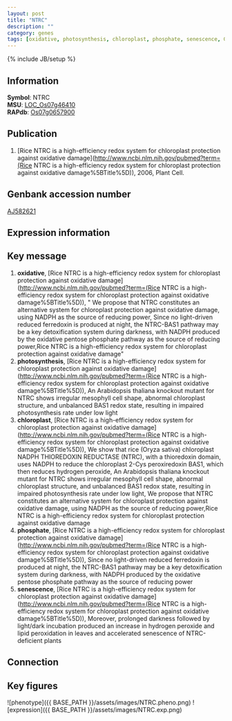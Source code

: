 ```yaml
---
layout: post
title: "NTRC"
description: ""
category: genes
tags: [oxidative, photosynthesis, chloroplast, phosphate, senescence, Gene]
---
```

{% include JB/setup %}

## Information
__Symbol__: NTRC  
__MSU__: [LOC_Os07g46410](http://rice.plantbiology.msu.edu/cgi-bin/ORF_infopage.cgi?orf=LOC_Os07g46410)  
__RAPdb__: [Os07g0657900](http://rapdb.dna.affrc.go.jp/viewer/gbrowse_details/irgsp1?name=Os07g0657900)  

## Publication
1. [Rice NTRC is a high-efficiency redox system for chloroplast protection against oxidative damage](http://www.ncbi.nlm.nih.gov/pubmed?term=(Rice NTRC is a high-efficiency redox system for chloroplast protection against oxidative damage%5BTitle%5D)), 2006, Plant Cell.

## Genbank accession number
[AJ582621](http://www.ncbi.nlm.nih.gov/nuccore/AJ582621)

## Expression information

## Key message
1. __oxidative__, [Rice NTRC is a high-efficiency redox system for chloroplast protection against oxidative damage](http://www.ncbi.nlm.nih.gov/pubmed?term=(Rice NTRC is a high-efficiency redox system for chloroplast protection against oxidative damage%5BTitle%5D)), " We propose that NTRC constitutes an alternative system for chloroplast protection against oxidative damage, using NADPH as the source of reducing power, Since no light-driven reduced ferredoxin is produced at night, the NTRC-BAS1 pathway may be a key detoxification system during darkness, with NADPH produced by the oxidative pentose phosphate pathway as the source of reducing power,Rice NTRC is a high-efficiency redox system for chloroplast protection against oxidative damage"
2. __photosynthesis__, [Rice NTRC is a high-efficiency redox system for chloroplast protection against oxidative damage](http://www.ncbi.nlm.nih.gov/pubmed?term=(Rice NTRC is a high-efficiency redox system for chloroplast protection against oxidative damage%5BTitle%5D)),  An Arabidopsis thaliana knockout mutant for NTRC shows irregular mesophyll cell shape, abnormal chloroplast structure, and unbalanced BAS1 redox state, resulting in impaired photosynthesis rate under low light
3. __chloroplast__, [Rice NTRC is a high-efficiency redox system for chloroplast protection against oxidative damage](http://www.ncbi.nlm.nih.gov/pubmed?term=(Rice NTRC is a high-efficiency redox system for chloroplast protection against oxidative damage%5BTitle%5D)),  We show that rice (Oryza sativa) chloroplast NADPH THIOREDOXIN REDUCTASE (NTRC), with a thioredoxin domain, uses NADPH to reduce the chloroplast 2-Cys peroxiredoxin BAS1, which then reduces hydrogen peroxide, An Arabidopsis thaliana knockout mutant for NTRC shows irregular mesophyll cell shape, abnormal chloroplast structure, and unbalanced BAS1 redox state, resulting in impaired photosynthesis rate under low light, We propose that NTRC constitutes an alternative system for chloroplast protection against oxidative damage, using NADPH as the source of reducing power,Rice NTRC is a high-efficiency redox system for chloroplast protection against oxidative damage
4. __phosphate__, [Rice NTRC is a high-efficiency redox system for chloroplast protection against oxidative damage](http://www.ncbi.nlm.nih.gov/pubmed?term=(Rice NTRC is a high-efficiency redox system for chloroplast protection against oxidative damage%5BTitle%5D)),  Since no light-driven reduced ferredoxin is produced at night, the NTRC-BAS1 pathway may be a key detoxification system during darkness, with NADPH produced by the oxidative pentose phosphate pathway as the source of reducing power
5. __senescence__, [Rice NTRC is a high-efficiency redox system for chloroplast protection against oxidative damage](http://www.ncbi.nlm.nih.gov/pubmed?term=(Rice NTRC is a high-efficiency redox system for chloroplast protection against oxidative damage%5BTitle%5D)),  Moreover, prolonged darkness followed by light/dark incubation produced an increase in hydrogen peroxide and lipid peroxidation in leaves and accelerated senescence of NTRC-deficient plants

## Connection

## Key figures
![phenotype]({{ BASE_PATH }}/assets/images/NTRC.pheno.png)
![expression]({{ BASE_PATH }}/assets/images/NTRC.exp.png)


